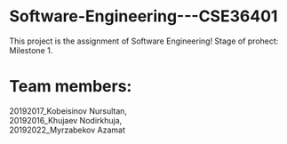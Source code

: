 # Software-Engineering---CSE36401

This project is the assignment of Software Engineering! 
Stage of prohect: Milestone 1.

# Team members: 

20192017_Kobeisinov Nursultan, <br/>
20192016_Khujaev Nodirkhuja, <br/>
20192022_Myrzabekov Azamat
